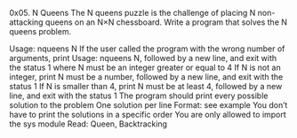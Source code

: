 0x05. N Queens
The N queens puzzle is the challenge of placing N non-attacking queens on an N×N chessboard. Write a program that solves the N queens problem.

Usage: nqueens N If the user called the program with the wrong number of arguments, print Usage: nqueens N, followed by a new line, and exit with the status 1 where N must be an integer greater or equal to 4 If N is not an integer, print N must be a number, followed by a new line, and exit with the status 1 If N is smaller than 4, print N must be at least 4, followed by a new line, and exit with the status 1 The program should print every possible solution to the problem One solution per line Format: see example You don’t have to print the solutions in a specific order You are only allowed to import the sys module Read: Queen, Backtracking
